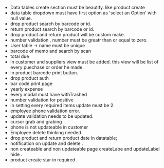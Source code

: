 - Data tables create section must be beautify. like product create
- data table dropdown must have first option as 'select an Option' with null value.
- drop product search by barcode or id.
- return product search by barcode or id.
- drop product and return product will be custom make.
- number validation , number must be greatr than or equal to zero.
- User table -> name must be unique
- barcode of memo and search by scan
- total due 
- in customer and suppliers view must be added. this view will be list of every puechase or order he made. 
- in product barcode print button.
- drop product auth
- bar code print page
- yearly expense 
- every modal must have withTrashed
- number validation for positive
- in setting every required items update must be 2.
- employee phone validation error. 
- update validation needs to be updated.
- cursor grab and grabing 
- phone is not updateable in customer 
- Employee delete thinking needed . 
- drop product and return product date in datatable;
- notification on update and delete . 
- non createable and non updateable page createLabe and updateLabel hide .
- product create star in required .


